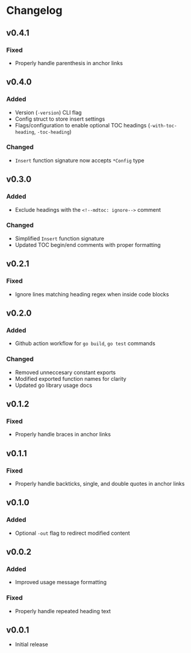 # Changelog


## v0.4.1

### Fixed
- Properly handle parenthesis in anchor links


## v0.4.0

### Added
- Version (`-version`) CLI flag
- Config struct to store insert settings
- Flags/configuration to enable optional TOC headings (`-with-toc-heading`, `-toc-heading`)

### Changed
- `Insert` function signature now accepts `*Config` type


## v0.3.0

### Added
- Exclude headings with the `<!--mdtoc: ignore-->` comment

### Changed
- Simplified `Insert` function signature
- Updated TOC begin/end comments with proper formatting


## v0.2.1

### Fixed
- Ignore lines matching heading regex when inside code blocks


## v0.2.0

### Added
- Github action workflow for `go build`, `go test` commands

### Changed
- Removed unneccesary constant exports
- Modified exported function names for clarity
- Updated go library usage docs


## v0.1.2

### Fixed
- Properly handle braces in anchor links


## v0.1.1

### Fixed
- Properly handle backticks, single, and double quotes in anchor links


## v0.1.0

### Added
- Optional `-out` flag to redirect modified content


## v0.0.2

### Added
- Improved usage message formatting

### Fixed
- Properly handle repeated heading text


## v0.0.1
- Initial release
